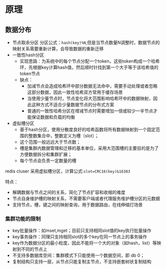 # 原理

## 数据分布

- 节点取余分区
分区公式：`hash(key)%N`,但是当节点数量N调整时，数据节点的映射关系需要重新计算，会导致数据的重新迁移
- 一致性hash分区
    - 实现思路：为系统中的每个节点分配一个token，这些token构成一个哈希环，先根据key计算hash值，然后顺时针找到第一个大于等于该哈希值的token节点
    - 缺点：
        - 加减节点会造成哈希环中部分数据无法命中，需要手动处理或者忽略这部分数据，因此一致性哈希双方常用于缓存场景
        - 当使用少量节点时，节点变化将大范围影响哈希环中的数据映射，因此这种方式不适合少量数据节点的分布式方案
        - 普通的一致性哈希分区在增减节点时需要增加一倍或较少一半节点才能保证数据和负载的均衡
- 虚拟槽分区
    - 基于hash分区，使用分散度良好的哈希函数将所有数据映射到一个固定范围的整数集合中，整数定义为槽（slot）；
    - 这个范围一般远远大于节点数；
    - 槽是集群内数据管理和迁移的基本单位，采用大范围槽的主要目的是为了方便数据拆分和集群扩展；
    - 每个节点会负责一定数量的槽
   
    
redis cluser 采用虚拟槽分区，计算公式:`slot=CRC16(key)&16383`

特点：
- 解耦数据与节点之间的关系，简化了节点扩容和收缩的难度
- 节点自身维护槽的映射关系，不需要客户端或者代理服务维护槽分区的元数据
- 支持节点，槽，键之间的映射查询，用于数据路由，在线伸缩灯场景

### 集群功能的限制
- key批量操作：如mset,mget；目前只支持相同slot值的key执行批量操作
- key事务操作：同理只支持相同slot的多个key在同一节点上的事务操作
- key作为数据分区的最小粒度，因此不能将一个大的对象（如hash，list）等映射到不同的节点上
- 不支持多数据库空间：集群模式下只能使用一个数据空间，即 db 0；
- 复制结构只支持一层，从节点只能复制主节点，不支持嵌套树状复制结构